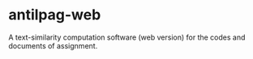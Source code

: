 # antilpag-web
 A text-similarity computation software (web version) for the codes and documents of assignment.
